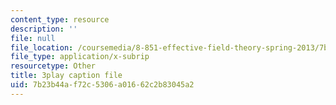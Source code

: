 ```yaml
---
content_type: resource
description: ''
file: null
file_location: /coursemedia/8-851-effective-field-theory-spring-2013/7b23b44af72c5306a01662c2b83045a2_WtOJN2TCD6o.vtt
file_type: application/x-subrip
resourcetype: Other
title: 3play caption file
uid: 7b23b44a-f72c-5306-a016-62c2b83045a2
---
```

